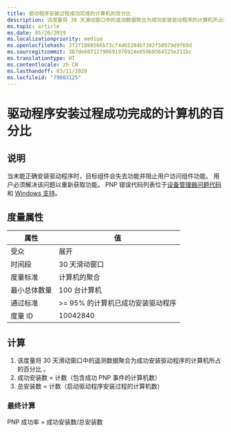 ```yaml
---
title: 驱动程序安装过程成功完成的计算机的百分比
description: 该度量将 30 天滑动窗口中的遥测数据聚合为成功安装驱动程序的计算机所占的百分比
ms.topic: article
ms.date: 05/20/2019
ms.localizationpriority: medium
ms.openlocfilehash: 3f2f1868566b73cf4d65204bf302f58979d9f69d
ms.sourcegitcommit: 387de60712790691970924e059b0564325e211bc
ms.translationtype: HT
ms.contentlocale: zh-CN
ms.lasthandoff: 03/11/2020
ms.locfileid: "79083125"
---
```

# <a name="percent-of-machines-where-the-driver-install-process-completes-successfully"></a>驱动程序安装过程成功完成的计算机的百分比

## <a name="description"></a>说明

当未能正确安装驱动程序时，目标组件会失去功能并阻止用户访问组件功能。 用户必须解决该问题以重新获取功能。 PNP 错误代码列表位于[设备管理器问题代码](https://docs.microsoft.com/windows-hardware/drivers/install/device-manager-error-messages)和 [Windows 支持](https://support.microsoft.com/help/310123/error-codes-in-device-manager-in-windows)。

## <a name="measure-attributes"></a>度量属性

|属性|值|
|----|----|
|受众 |展开|
|时间段 |30 天滑动窗口|
|度量标准 |计算机的聚合|
|最小总体数量 |100 台计算机|
|通过标准 |>= 95% 的计算机已成功安装驱动程序|
|度量 ID |10042840|

## <a name="calculation"></a>计算

1. 该度量将 30 天滑动窗口中的遥测数据聚合为成功安装驱动程序的计算机所占的百分比  。
2. 成功安装数 = 计数（包含成功 PNP 事件的计算机数） 
3. 总安装数 = 计数（启动驱动程序安装过程的计算机数） 

### <a name="final-calculation"></a>最终计算

PNP 成功率 = 成功安装数/总安装数 
